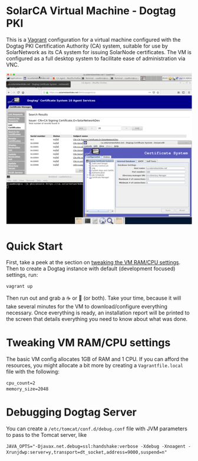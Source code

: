 # SolarCA Virtual Machine - Dogtag PKI

This is a [Vagrant][vagrant] configuration for a virtual machine configured with the Dogtag PKI
Certification Authority (CA) system, suitable for use by SolarNetwork as its CA system for issuing
SolarNode certificates. The VM is configured as a full desktop system to facilitate ease of
administration via VNC.

![SolarCA Desktop](docs/solarca-vnc-demo.png)

# Quick Start

First, take a peek at the section on [tweaking the VM RAM/CPU settings](#tweaking-vm-ramcpu-settings).
Then to create a Dogtag instance with default (development focused) settings, run:

```sh
vagrant up
```

Then run out and grab a ☕️ or 🍩 (or both). Take your time, because it will take several minutes for
the VM to download/configure everything necessary. Once everything is ready, an installation report
will be printed to the screen that details everything you need to know about what was done.

# Tweaking VM RAM/CPU settings

The basic VM config allocates 1GB of RAM and 1 CPU. If you can afford the resources, you might allocate
a bit more by creating a `Vagrantfile.local` file with the following:

```
cpu_count=2
memory_size=2048
```

# Debugging Dogtag Server

You can create  a `/etc/tomcat/conf.d/debug.conf` file with JVM parameters to pass to the Tomcat
server, like

```
JAVA_OPTS="-Djavax.net.debug=ssl:handshake:verbose -Xdebug -Xnoagent -Xrunjdwp:server=y,transport=dt_socket,address=9000,suspend=n"
```

[vagrant]: https://www.vagrantup.com/
